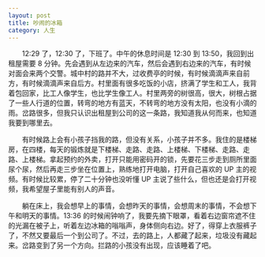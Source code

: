 ```yaml
---
layout: post
title: 吵闹的冰箱
category: 人生
---
```


&emsp;&emsp;12:29 了，12:30 了，下班了。中午的休息时间是 12:30 到 13:50，我回到出租屋需要 8 分钟。先会遇到从左边来的汽车，然后会遇到右边来的汽车，有时候对面会来两个交警。城中村的路并不大，过收费亭的时候，有时候滴滴声来自前方，有时候滴滴声来自后方。村里面有很多吃饭的小店，挤满了学生和工人，我背着包回家，比工人像学生，也比学生像工人。村里两旁的树很高，很大，树根占据了一些人行道的位置，转弯的地方有蓝天，不转弯的地方没有太阳，也没有小滴的雨。岔路很多，但我只认识出租屋到公司的这一条路，我知道我从何而来，也知道我要到哪里去。

&emsp;&emsp;有时候路上会有小孩子挡我的路，但没有关系，小孩子并不多。我住的是楼梯房，在四楼，每天的锻炼就是下楼梯、走路、走路、上楼梯、下楼梯、走路、走路、上楼梯。拿起预约的外卖，打开只能用密码开的锁，先要花三步走到厕所里面尿个尿，然后再走三步坐在位置上，熟练地打开电脑，打开自己喜欢的 UP 主的视频。有时候比较累，停了二十分钟也没听懂 UP 主说了些什么，但也还是会打开视频，我希望屋子里能有别人的声音。

&emsp;&emsp;躺在床上，我会想早上的事情，会想昨天的事情，会想周末的事情，不会想下午和明天的事情。13:36 的时候闹钟响了，我要先摘下眼罩，看着右边窗帘遮不住的光漏在被子上，听着左边冰箱的嗡嗡声，身体侧向右边。好了，得穿上衣服裤子了，不然又要最后一个到公司了。不过，去的路上，人都藏了起来，垃圾没有藏起来。岔路变到了另一个方向。拦路的小孩没有出现，应该睡着了吧。
